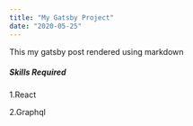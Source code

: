 ```yaml
---
title: "My Gatsby Project"
date: "2020-05-25"
---
```


This my gatsby post rendered using markdown

##### Skills Required

1.React

2.Graphql